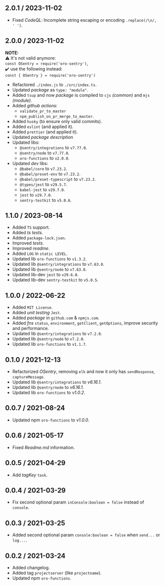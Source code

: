 ## 2.0.1 / 2023-11-02
* Fixed _CodeQL_: Incomplete string escaping or encoding `.replace(/\n/, ' ')`.

## 2.0.0 / 2023-11-02
**NOTE:**<br>
⚠️ It's not valid anymore:<br>`const OSentry = require('oro-sentry')`,<br>
✔️ use the following instead:<br>`const { OSentry } = require('oro-sentry')`

* Refactored `./index.js` to `./src/index.ts`.
* Updated _package_ as `type: "module"`.
* Added `tsup` and now _package_ is compiled to `cjs` _(common)_ and `mjs` _(module)_.
* Added _github actions_:
    * `validate_pr_to_master`
    * `npm_publish_on_pr_merge_to_master`.
* Added `husky` (to ensure only valid commits).
* Added `eslint` (and applied it).
* Added `prettier` (and applied it).
* Updated _package description_
* Updated libs:
    * `@sentry/integrations` to `v7.77.0`.
    * `@sentry/node` to `v7.77.0`.
    * `oro-functions` to `v2.0.0`.
* Updated _dev_ libs:
    * `@babel/core` to `v7.23.2`.
    * `@babel/preset-env` to `v7.23.2`.
    * `@babel/preset-typescript` to `v7.23.2`.
    * `@types/jest` to `v29.5.7`.
    * `babel-jest` to `v29.7.0`.
    * `jest` to `v29.7.0`.
    * `sentry-testkit` to `v5.0.6`.

## 1.1.0 / 2023-08-14
* Added `TS` support.
* Added _ts tests_.
* Added `package-lock.json`.
* Improved _tests_.
* Improved _readme_.
* Added `LOG` in `static LEVEL`.
* Updated lib `oro-functions` to `v1.3.2`.
* Updated lib `@sentry/integrations` to `v7.63.0`.
* Updated lib `@sentry/node` to `v7.63.0`.
* Updated lib-dev `jest` to `v29.6.0`.
* Updated lib-dev `sentry-testkit` to `v5.0.5`.

## 1.0.0 / 2022-06-22
* Added `MIT License`.
* Added _unit testing_ `Jest`.
* Added _package_ in `github.com` & `npmjs.com`.
* Added _fns_ `status`, `environment`,  `getClient`, `getOptions`, improve security and performance.
* Updated lib `@sentry/integrations` to `v7.2.0`.
* Updated lib `@sentry/node` to `v7.2.0`.
* Updated lib `oro-functions` to `v1.1.7`.

## 0.1.0 / 2021-12-13
* Refactorized _OSentry_, removing `elk` and now it only has `sendResponse`, `captureMessage`.
* Updated lib `@sentry/integrations` to _v6.16.1_.
* Updated lib `@sentry/node` to _v6.16.1_.
* Updated lib `oro-functions` to _v1.0.2_.

## 0.0.7 / 2021-08-24
* Updated npm `oro-functions` to _v1.0.0_.

## 0.0.6 / 2021-05-17
* Fixed _Readme.md_ information.

## 0.0.5 / 2021-04-29
* Add _tagKey_ `task`.

## 0.0.4 / 2021-03-29
* Fix second optional param `inConsole:boolean = false` instead of `console`.

## 0.0.3 / 2021-03-25
* Added second optional param `console:boolean = false` when `send...` or `log...`.

## 0.0.2 / 2021-03-24
* Added changelog.
* Added tag `projectserver` (like `projectname`).
* Updated npm `oro-functions`.
